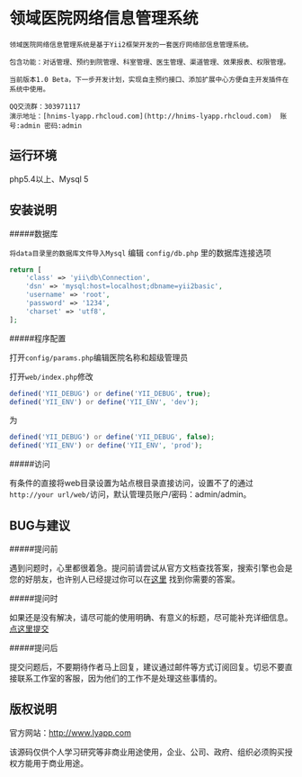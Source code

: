 领域医院网络信息管理系统
================================

    领域医院网络信息管理系统是基于Yii2框架开发的一套医疗网络部信息管理系统。

    包含功能：对话管理、预约到院管理、科室管理、医生管理、渠道管理、效果报表、权限管理。

    当前版本1.0 Beta，下一步开发计划，实现自主预约接口、添加扩展中心方便自主开发插件在系统中使用。

    QQ交流群：303971117 
    演示地址：[hnims-lyapp.rhcloud.com](http://hnims-lyapp.rhcloud.com)  账号:admin 密码:admin

运行环境
-------------------

php5.4以上、Mysql 5

安装说明
------------

#####数据库

`将data目录里的数据库文件导入Mysql` 编辑 `config/db.php` 里的数据库连接选项

```php
return [
    'class' => 'yii\db\Connection',
    'dsn' => 'mysql:host=localhost;dbname=yii2basic',
    'username' => 'root',
    'password' => '1234',
    'charset' => 'utf8',
];
```
#####程序配置

打开`config/params.php`编辑医院名称和超级管理员

打开`web/index.php`修改

```php
defined('YII_DEBUG') or define('YII_DEBUG', true);
defined('YII_ENV') or define('YII_ENV', 'dev');
```
为
```php
defined('YII_DEBUG') or define('YII_DEBUG', false);
defined('YII_ENV') or define('YII_ENV', 'prod');
```

#####访问

有条件的直接将web目录设置为站点根目录直接访问，设置不了的通过`http://your url/web/`访问，默认管理员账户/密码：admin/admin。

BUG与建议
-------------

#####提问前

遇到问题时，心里都很着急。提问前请尝试从官方文档查找答案，搜索引擎也会是您的好朋友，也许别人已经提过你可以在[这里](https://github.com/tangjiandeng/LyHNIMS/issues) 找到你需要的答案。

#####提问时

如果还是没有解决，请尽可能的使用明确、有意义的标题，尽可能补充详细信息。[点这里提交](https://github.com/tangjiandeng/LyHNIMS/issues/new)

#####提问后

提交问题后，不要期待作者马上回复，建议通过邮件等方式订阅回复。切忌不要直接联系工作室的客服，因为他们的工作不是处理这些事情的。

版权说明
-------------

官方网站：http://www.lyapp.com

该源码仅供个人学习研究等非商业用途使用，企业、公司、政府、组织必须购买授权方能用于商业用途。